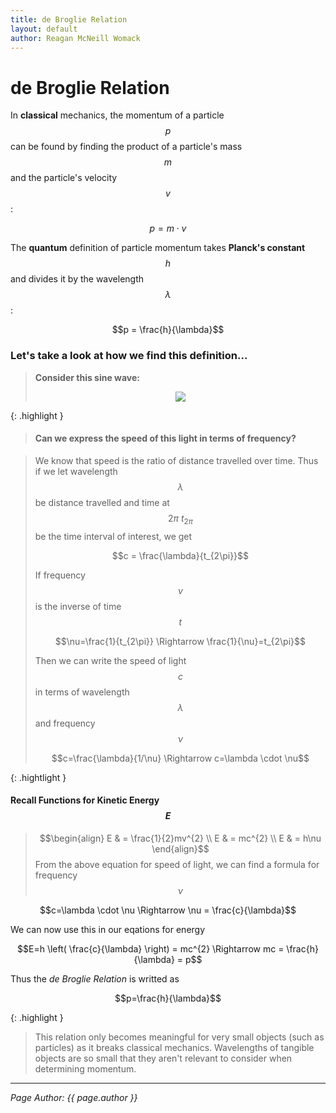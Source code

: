 ```yaml
---
title: de Broglie Relation
layout: default
author: Reagan McNeill Womack
---
```


# de Broglie Relation
In **classical** mechanics, the momentum of a particle $$p$$ can be found by finding the product of a particle's mass $$m$$ and the particle's velocity $$v$$:

$$p = m \cdot v$$

The **quantum** definition of particle momentum takes **Planck's constant** $$h$$ and divides it by the wavelength $$\lambda$$:

$$p = \frac{h}{\lambda}$$

### Let's take a look at how we find this definition...
>
> **Consider this sine wave:**
> <p align="center"><img src="images/de-broglie-relation-1.jpg"></p>

{: .highlight }
> <h4>Can we express the speed of this light in terms of frequency?</h4>

> We know that speed is the ratio of distance travelled over time. Thus if we let wavelength $$\lambda$$ be distance travelled and time at $$2\pi \ t_{2\pi}$$ be the time interval of interest, we get
> 
> $$c = \frac{\lambda}{t_{2\pi}}$$
> 
> If frequency $$\nu$$ is the inverse of time $$t$$
>
> $$\nu=\frac{1}{t_{2\pi}} \Rightarrow \frac{1}{\nu}=t_{2\pi}$$
>
> Then we can write the speed of light $$c$$ in terms of wavelength $$\lambda$$ and frequency $$\nu$$
> 
> $$c=\frac{\lambda}{1/\nu} \Rightarrow c=\lambda \cdot \nu$$
> 

{: .hightlight }
#### Recall Functions for Kinetic Energy $$E$$

> $$\begin{align}
> E & = \frac{1}{2}mv^{2} \\
> E & = mc^{2} \\
> E & = h\nu
> \end{align}$$
From the above equation for speed of light, we can find a formula for frequency $$\nu$$

$$c=\lambda \cdot \nu \Rightarrow \nu = \frac{c}{\lambda}$$

We can now use this in our eqations for energy

$$E=h \left( \frac{c}{\lambda} \right) = mc^{2} \Rightarrow mc = \frac{h}{\lambda} = p$$

Thus the *de Broglie Relation* is writted as

$$p=\frac{h}{\lambda}$$

{: .highlight }
> This relation only becomes meaningful for very small objects (such as particles) as it breaks classical mechanics. Wavelengths of tangible objects are so small that they aren't relevant to consider when determining momentum.

---

*Page Author: {{ page.author }}*
